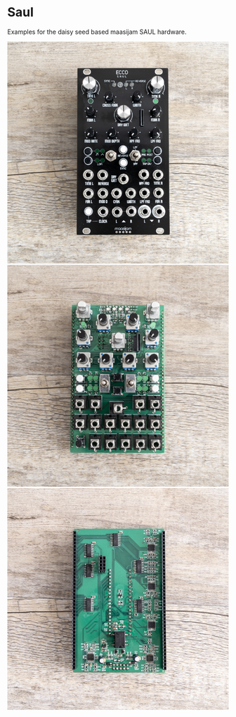 # Saul

Examples for the daisy seed based maasijam SAUL hardware.

![maasijam saul](Images/ecco_saul.jpg)
![maasijam saul](Images/ecco_saul_front.jpg)
![maasijam saul](Images/ecco_saul_back.jpg)
